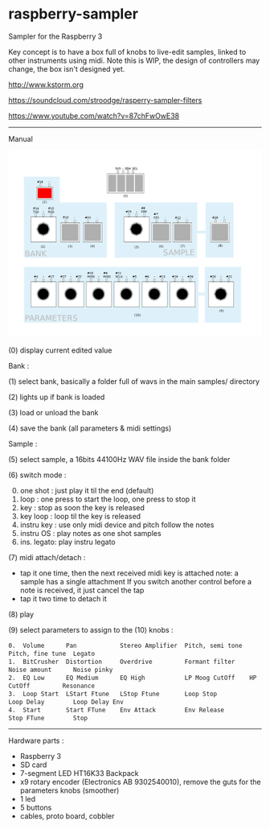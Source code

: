 # raspberry-sampler
Sampler for the Raspberry 3 

Key concept is to have a box full of knobs to live-edit samples, linked to other instruments using midi. 
Note this is WIP, the design of controllers may change, the box isn't designed yet. 


http://www.kstorm.org

https://soundcloud.com/stroodge/rasperry-sampler-filters

https://www.youtube.com/watch?v=87chFwOwE38


-----------------------------------

Manual 


![alt text](https://raw.githubusercontent.com/skarab/raspberry-sampler/master/schema.png)
 
(0) display current edited value 
 
Bank : 

(1) select bank, basically a folder full of wavs in the main samples/ directory 

(2) lights up if bank is loaded 

(3) load or unload the bank 

(4) save the bank (all parameters & midi settings) 
 

Sample : 

(5) select sample, a 16bits 44100Hz WAV file inside the bank folder 

(6) switch mode : 
   
   0. one shot   : just play it til the end (default) 
   1. loop       : one press to start the loop, one press to stop it 
   2. key        : stop as soon the key is released 
   3. key loop   : loop til the key is released 
   4. instru key : use only midi device and pitch follow the notes 
   5. instru OS  : play notes as one shot samples 
   6. ins. legato: play instru legato 

(7) midi attach/detach : 
   - tap it one time, then the next received midi key is attached 
     note: a sample has a single attachment 
     If you switch another control before a note is received, it just cancel the tap 
   - tap it two time to detach it 

(8) play 
 
(9) select parameters to assign to the (10) knobs : 
 
    0.  Volume      Pan            Stereo Amplifier  Pitch, semi tone  Pitch, fine tune  Legato
    1.  BitCrusher  Distortion     Overdrive         Formant filter    Noise amount      Noise pinky
    2.  EQ Low      EQ Medium      EQ High           LP Moog CutOff    HP CutOff         Resonance
    3.  Loop Start  LStart Ftune   LStop Ftune       Loop Stop         Loop Delay        Loop Delay Env
    4.  Start       Start FTune    Env Attack        Env Release       Stop FTune        Stop
 
 
-----------------------------------
 
Hardware parts : 
 - Raspberry 3 
 - SD card 
 - 7-segment LED HT16K33 Backpack 
 - x9 rotary encoder (Electronics AB 9302540010), remove the guts for the parameters knobs (smoother) 
 - 1 led 
 - 5 buttons 
 - cables, proto board, cobbler 
 

